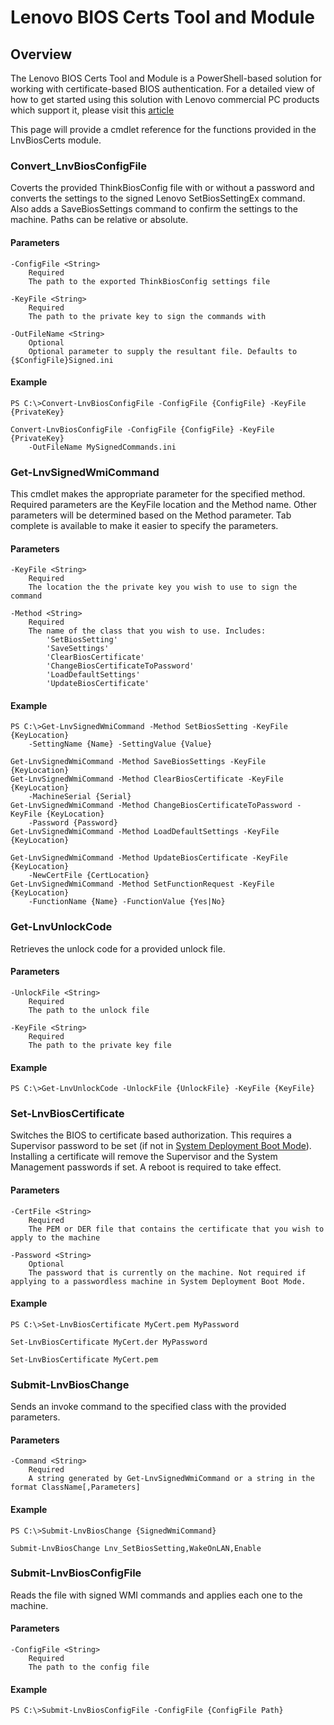 # Lenovo BIOS Certs Tool and Module <!--{docsify-ignore}-->

## Overview

The Lenovo BIOS Certs Tool and Module is a PowerShell-based solution for working with certificate-based BIOS authentication. For a detailed view of how to get started using this solution with Lenovo commercial PC products which support it, please visit this [article](https://blog.lenovocdrt.com/2023/cert_based_bios_authentication)

This page will provide a cmdlet reference for the functions provided in the LnvBiosCerts module.

### Convert_LnvBiosConfigFile

Coverts the provided ThinkBiosConfig file with or without a password and converts the settings to the signed Lenovo SetBiosSettingEx command. Also adds a SaveBiosSettings command to confirm the settings to the machine. Paths can be relative or absolute.

#### Parameters <!--{docsify-ignore}-->

```
-ConfigFile <String>
	Required
	The path to the exported ThinkBiosConfig settings file

-KeyFile <String>
	Required
	The path to the private key to sign the commands with

-OutFileName <String>
	Optional
	Optional parameter to supply the resultant file. Defaults to {$ConfigFile}Signed.ini
```

#### Example <!--{docsify-ignore}-->

```
PS C:\>Convert-LnvBiosConfigFile -ConfigFile {ConfigFile} -KeyFile {PrivateKey}

Convert-LnvBiosConfigFile -ConfigFile {ConfigFile} -KeyFile {PrivateKey} 
	-OutFileName MySignedCommands.ini
```

### Get-LnvSignedWmiCommand

This cmdlet makes the appropriate parameter for the specified method. Required parameters are the KeyFile location and the Method name. Other parameters will be determined based on the Method parameter. Tab complete is available to make it easier to specify the parameters.

#### Parameters <!--{docsify-ignore}-->

```
-KeyFile <String>
	Required
    The location the the private key you wish to use to sign the command

-Method <String>
    Required
	The name of the class that you wish to use. Includes:
		'SetBiosSetting'
		'SaveSettings'
        'ClearBiosCertificate'
		'ChangeBiosCertificateToPassword'
		'LoadDefaultSettings'
		'UpdateBiosCertificate'

```

#### Example <!--{docsify-ignore}-->

```
PS C:\>Get-LnvSignedWmiCommand -Method SetBiosSetting -KeyFile {KeyLocation} 
	-SettingName {Name} -SettingValue {Value}

Get-LnvSignedWmiCommand -Method SaveBiosSettings -KeyFile {KeyLocation}
Get-LnvSignedWmiCommand -Method ClearBiosCertificate -KeyFile {KeyLocation}
	-MachineSerial {Serial}
Get-LnvSignedWmiCommand -Method ChangeBiosCertificateToPassword -KeyFile {KeyLocation}
	-Password {Password}
Get-LnvSignedWmiCommand -Method LoadDefaultSettings -KeyFile {KeyLocation}

Get-LnvSignedWmiCommand -Method UpdateBiosCertificate -KeyFile {KeyLocation} 
	-NewCertFile {CertLocation}
Get-LnvSignedWmiCommand -Method SetFunctionRequest -KeyFile {KeyLocation} 
	-FunctionName {Name} -FunctionValue {Yes|No}
```

### Get-LnvUnlockCode

Retrieves the unlock code for a provided unlock file.

#### Parameters <!--{docsify-ignore}-->

```
-UnlockFile <String>
	Required
	The path to the unlock file

-KeyFile <String>
	Required
	The path to the private key file
```

#### Example <!--{docsify-ignore}-->

```
PS C:\>Get-LnvUnlockCode -UnlockFile {UnlockFile} -KeyFile {KeyFile}
```

### Set-LnvBiosCertificate

Switches the BIOS to certificate based authorization. This requires a Supervisor password to be set (if not in [System Deployment Boot Mode](https://docs.lenovocdrt.com/#/bios/sdbm)). Installing a certificate will remove the Supervisor and the System Management passwords if set. A reboot is required to take effect.

#### Parameters <!--{docsify-ignore}-->

```
-CertFile <String>
	Required
	The PEM or DER file that contains the certificate that you wish to apply to the machine

-Password <String>
	Optional
	The password that is currently on the machine. Not required if applying to a passwordless machine in System Deployment Boot Mode.
```

#### Example <!--{docsify-ignore}-->

```
PS C:\>Set-LnvBiosCertificate MyCert.pem MyPassword

Set-LnvBiosCertificate MyCert.der MyPassword

Set-LnvBiosCertificate MyCert.pem
```

### Submit-LnvBiosChange

Sends an invoke command to the specified class with the provided parameters.

#### Parameters <!--{docsify-ignore}-->

```
-Command <String>
	Required
	A string generated by Get-LnvSignedWmiCommand or a string in the format ClassName[,Parameters]
```

#### Example <!--{docsify-ignore}-->

```
PS C:\>Submit-LnvBiosChange {SignedWmiCommand}

Submit-LnvBiosChange Lnv_SetBiosSetting,WakeOnLAN,Enable
```

### Submit-LnvBiosConfigFile

Reads the file with signed WMI commands and applies each one to the machine.

#### Parameters <!--{docsify-ignore}-->

```
-ConfigFile <String>
	Required
	The path to the config file
```

#### Example <!--{docsify-ignore}-->

```
PS C:\>Submit-LnvBiosConfigFile -ConfigFile {ConfigFile Path}
```
